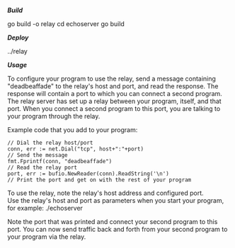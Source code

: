 ***Build***

go build -o relay
cd echoserver
go build 

***Deploy***

../relay <port>

***Usage***

To configure your program to use the relay, send a message containing "deadbeaffade" to the relay's host 
and port, and read the response.  The response will contain a port to which you can connect a second program.
The relay server has set up a relay between your program, itself, and that port.  When you connect a second 
program to this port, you are talking to your program through the relay. 

Example code that you add to your program:   
```
// Dial the relay host/port
conn, err := net.Dial("tcp", host+":"+port)
// Send the message
fmt.Fprintf(conn, "deadbeaffade")
// Read the relay port
port, err := bufio.NewReader(conn).ReadString('\n')
// Print the port and get on with the rest of your program
```

To use the relay, note the relay's host address and configured port.   
Use the relay's host and port as parameters when you start your program, for example:
./echoserver <host> <port>

Note the port that was printed and connect your second program to this port.  You can now send traffic
back and forth from your second program to your program via the relay.

